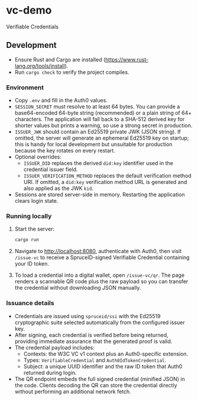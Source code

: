 # vc-demo
Verifiable Credentials

## Development

- Ensure Rust and Cargo are installed (https://www.rust-lang.org/tools/install).
- Run `cargo check` to verify the project compiles.

### Environment

- Copy `.env` and fill in the Auth0 values.
- `SESSION_SECRET` must resolve to at least 64 bytes. You can provide a base64-encoded 64-byte string (recommended) or a plain string of 64+ characters. The application will fall back to a SHA-512 derived key for shorter values but prints a warning, so use a strong secret in production.
- `ISSUER_JWK` should contain an Ed25519 private JWK (JSON string). If omitted, the server will generate an ephemeral Ed25519 key on startup; this is handy for local development but unsuitable for production because the key rotates on every restart.
- Optional overrides:
	- `ISSUER_DID` replaces the derived `did:key` identifier used in the credential issuer field.
	- `ISSUER_VERIFICATION_METHOD` replaces the default verification method URI. If omitted, a `did:key` verification method URL is generated and also applied as the JWK `kid`.
- Sessions are stored server-side in memory. Restarting the application clears login state.

### Running locally

1. Start the server:

	 ```bash
	 cargo run
	 ```

2. Navigate to <http://localhost:8080>, authenticate with Auth0, then visit `/issue-vc` to receive a SpruceID-signed Verifiable Credential containing your ID token.
3. To load a credential into a digital wallet, open `/issue-vc/qr`. The page renders a scannable QR code plus the raw payload so you can transfer the credential without downloading JSON manually.

### Issuance details

- Credentials are issued using `spruceid/ssi` with the Ed25519 cryptographic suite selected automatically from the configured issuer key.
- After signing, each credential is verified before being returned, providing immediate assurance that the generated proof is valid.
- The credential payload includes:
	- Contexts: the W3C VC v1 context plus an Auth0-specific extension.
	- Types: `VerifiableCredential` and `Auth0IdTokenCredential`.
	- Subject: a unique UUID identifier and the raw ID token that Auth0 returned during login.
- The QR endpoint embeds the full signed credential (minified JSON) in the code. Clients decoding the QR can store the credential directly without performing an additional network fetch.
